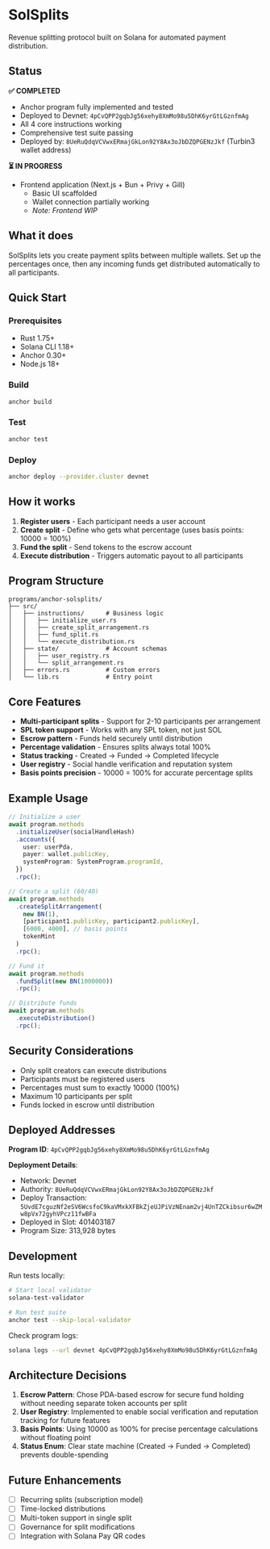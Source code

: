 # SolSplits

Revenue splitting protocol built on Solana for automated payment distribution.

## Status

**✅ COMPLETED**
- Anchor program fully implemented and tested
- Deployed to Devnet: `4pCvQPP2gqbJg56xehy8XmMo98u5DhK6yrGtLGznfmAg`
- All 4 core instructions working
- Comprehensive test suite passing
- Deployed by: `8UeRuQdqVCVwxERmajGkLon92Y8Ax3oJbDZQPGENzJkf` (Turbin3 wallet address)

**⏳ IN PROGRESS**
- Frontend application (Next.js + Bun + Privy + Gill)
  - Basic UI scaffolded
  - Wallet connection partially working
  - *Note: Frontend WIP*

## What it does

SolSplits lets you create payment splits between multiple wallets. Set up the percentages once, then any incoming funds get distributed automatically to all participants.

## Quick Start

### Prerequisites
- Rust 1.75+
- Solana CLI 1.18+
- Anchor 0.30+
- Node.js 18+

### Build
```bash
anchor build
```

### Test
```bash
anchor test
```

### Deploy
```bash
anchor deploy --provider.cluster devnet
```

## How it works

1. **Register users** - Each participant needs a user account
2. **Create split** - Define who gets what percentage (uses basis points: 10000 = 100%)
3. **Fund the split** - Send tokens to the escrow account
4. **Execute distribution** - Triggers automatic payout to all participants

## Program Structure

```
programs/anchor-solsplits/
├── src/
│   ├── instructions/      # Business logic
│   │   ├── initialize_user.rs
│   │   ├── create_split_arrangement.rs
│   │   ├── fund_split.rs
│   │   └── execute_distribution.rs
│   ├── state/             # Account schemas
│   │   ├── user_registry.rs
│   │   └── split_arrangement.rs
│   ├── errors.rs          # Custom errors
│   └── lib.rs             # Entry point
```

## Core Features

- **Multi-participant splits** - Support for 2-10 participants per arrangement
- **SPL token support** - Works with any SPL token, not just SOL
- **Escrow pattern** - Funds held securely until distribution
- **Percentage validation** - Ensures splits always total 100%
- **Status tracking** - Created → Funded → Completed lifecycle
- **User registry** - Social handle verification and reputation system
- **Basis points precision** - 10000 = 100% for accurate percentage splits

## Example Usage

```typescript
// Initialize a user
await program.methods
  .initializeUser(socialHandleHash)
  .accounts({
    user: userPda,
    payer: wallet.publicKey,
    systemProgram: SystemProgram.programId,
  })
  .rpc();

// Create a split (60/40)
await program.methods
  .createSplitArrangement(
    new BN(1),
    [participant1.publicKey, participant2.publicKey],
    [6000, 4000], // basis points
    tokenMint
  )
  .rpc();

// Fund it
await program.methods
  .fundSplit(new BN(1000000))
  .rpc();

// Distribute funds
await program.methods
  .executeDistribution()
  .rpc();
```

## Security Considerations

- Only split creators can execute distributions
- Participants must be registered users
- Percentages must sum to exactly 10000 (100%)
- Maximum 10 participants per split
- Funds locked in escrow until distribution

## Deployed Addresses

**Program ID**: `4pCvQPP2gqbJg56xehy8XmMo98u5DhK6yrGtLGznfmAg`

**Deployment Details**:
- Network: Devnet
- Authority: `8UeRuQdqVCVwxERmajGkLon92Y8Ax3oJbDZQPGENzJkf`
- Deploy Transaction: `5UvdE7cguzNf2eSV6WcsfoC9kaVMxkXFBkZjeUJPiVzNEnam2vj4UnTZCkibsur6wZMw8pVx72gyhVPcz11fwBFa`
- Deployed in Slot: 401403187
- Program Size: 313,928 bytes

## Development

Run tests locally:
```bash
# Start local validator
solana-test-validator

# Run test suite
anchor test --skip-local-validator
```

Check program logs:
```bash
solana logs --url devnet 4pCvQPP2gqbJg56xehy8XmMo98u5DhK6yrGtLGznfmAg
```

## Architecture Decisions

1. **Escrow Pattern**: Chose PDA-based escrow for secure fund holding without needing separate token accounts per split
2. **User Registry**: Implemented to enable social verification and reputation tracking for future features
3. **Basis Points**: Using 10000 as 100% for precise percentage calculations without floating point
4. **Status Enum**: Clear state machine (Created → Funded → Completed) prevents double-spending

## Future Enhancements

- [ ] Recurring splits (subscription model)
- [ ] Time-locked distributions
- [ ] Multi-token support in single split
- [ ] Governance for split modifications
- [ ] Integration with Solana Pay QR codes